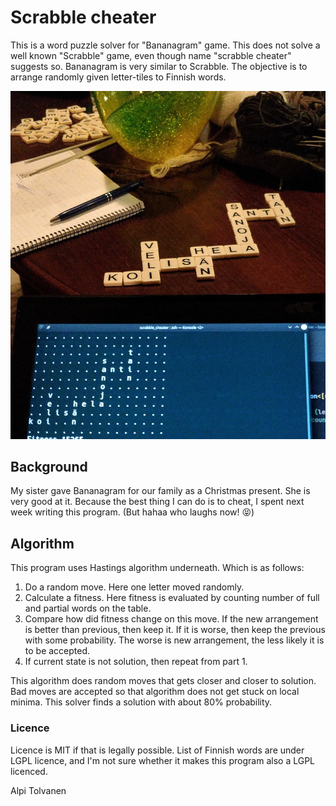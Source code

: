 # Scrabble cheater

This is a word puzzle solver for "Bananagram" game. This does not solve a well known "Scrabble" game, even though name "scrabble cheater" suggests so. Bananagram is very similar to Scrabble. The objective is to arrange randomly given letter-tiles to Finnish words.

![Example solution](example_image.jpg)


## Background
My sister gave Bananagram for our family as a Christmas present. She is very good at it. Because the best thing I can do is to cheat, I spent next week writing this program. (But hahaa who laughs now! 😝)

## Algorithm

This program uses Hastings algorithm underneath. Which is as follows:
1. Do a random move. Here one letter moved randomly.
2. Calculate a fitness. Here fitness is evaluated by counting number of full and partial words on the table.
3. Compare how did fitness change on this move. If the new arrangement is better than previous, then keep it. If it is worse, then keep the previous with some probability. The worse is new arrangement, the less likely it is to be accepted.
4. If current state is not solution, then repeat from part 1.

This algorithm does random moves that gets closer and closer to solution. Bad moves are accepted so that algorithm does not get stuck on local minima. This solver finds a solution with about 80% probability.



### Licence
Licence is MIT if that is legally possible. List of Finnish words are under LGPL licence, and I'm not sure whether it makes this program also a LGPL licenced.

Alpi Tolvanen
